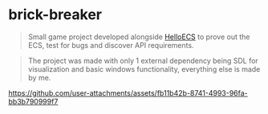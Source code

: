 # brick-breaker

> Small game project developed alongside [HelloECS](https://github.com/remusjones/HelloECS) to prove out the ECS, test for bugs and discover API requirements.

> The project was made with only 1 external dependency being SDL for visualization and basic windows functionality, everything else is made by me.

https://github.com/user-attachments/assets/fb11b42b-8741-4993-96fa-bb3b790999f7
